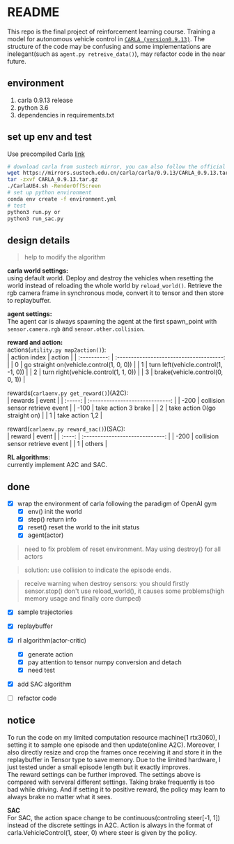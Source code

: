 # README
This repo is the final project of reinforcement learning course. Training a model for autonomous vehicle control in [`CARLA (version0.9.13)`](https://carla.org/). The structure of the code may be confusing and some implementations are inelegant(such as `agent.py retreive_data()`), may refactor code in the near future.      

## environment
1. carla 0.9.13 release
2. python 3.6
3. dependencies in requirements.txt

## set up env and test
Use precompiled Carla [link](https://mirrors.sustech.edu.cn/carla/carla/0.9.13/) 
```bash
# download carla from sustech mirror, you can also follow the official instruction
wget https://mirrors.sustech.edu.cn/carla/carla/0.9.13/CARLA_0.9.13.tar.gz
tar -zxvf CARLA_0.9.13.tar.gz
./CarlaUE4.sh -RenderOffScreen
# set up python environment
conda env create -f environment.yml
# test
python3 run.py or
python3 run_sac.py
```


## design details
> help to modify the algorithm  

**carla world settings:**   
using default world. Deploy and destroy the vehicles when resetting the world instead of reloading the whole world by `reload_world()`. Retrieve the rgb camera frame in synchronous mode, convert it to tensor and then store to replaybuffer.

**agent settings:**   
The agent car is always spawning  the agent at the first spawn_point with `sensor.camera.rgb` and `sensor.other.collision`.

**reward and action:**  
actions(`utility.py map2action()`):   
| action index |                  action                  |
| :----------: | :--------------------------------------: |
|      0       | go straight on(vehicle.control(1, 0, 0)) |
|      1       |   turn left(vehicle.control(1, -1, 0))   |
|      2       |   turn right(vehicle.control(1, 1, 0))   |
|      3       |     brake(vehicle.control(0, 0, 1))      |

rewards(`carlaenv.py get_reward()`)(A2C):  
| rewards |              event              |
| :-----: | :-----------------------------: |
|  -200   | collision sensor retrieve event |
|  -100   |       take action 3 brake       |
|    2    |  take action 0(go straight on)  |
|    1    |         take action 1,2         |

reward(`carlaenv.py reward_sac()`)(SAC):  
| reward |              event              |
| :----: | :-----------------------------: |
|  -200  | collision sensor retrieve event |
|   1    |             others              |


**RL algorithms:**   
currently implement A2C and SAC.


## done
- [x] wrap the environment of carla following the paradigm of OpenAI gym
  - [x] env() init the world
  - [x] step() return info
  - [x] reset() reset the world to the init status
  - [x] agent(actor)

> need to fix problem of reset environment. May using destroy() for all actors

> solution:
> use collision to indicate the episode ends.

> receive warning when destroy sensors: you should firstly sensor.stop()
> don't use reload_world(), it causes some problems(high memory usage and finally core dumped)

- [x] sample trajectories
- [x] replaybuffer
- [x] rl algorithm(actor-critic)
  - [x] generate action
  - [x] pay attention to tensor numpy conversion and detach
  - [x] need test
- [x] add SAC algorithm
- [ ] refactor code 


## notice
To run the code on my limited computation resource machine(1 rtx3060), I setting it to sample one episode and then update(online A2C). Moreover, I also directly resize and crop the frames once receiving it and store it in the replaybuffer in Tensor type to save memory. Due to the limited hardware, I just tested under a small episode length but it exactly improves.  
The reward settings can be further improved. The settings above is compared with serveral different settings. Taking brake frequently is too bad while driving. And if setting it to positive reward, the policy may learn to always brake no matter what it sees.   

**SAC**   
For SAC, the action space change to be continuous(controling steer[-1, 1]) instead of the discrete settings in A2C. Action is always in the format of carla.VehicleControl(1, steer, 0) where steer is given by the policy.

